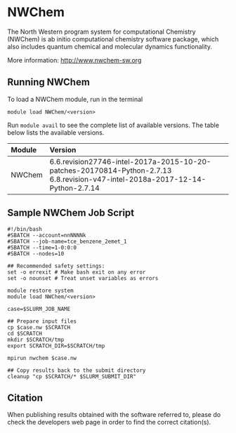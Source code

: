 # NWChem

The North Western program system for computational Chemistry (NWChem) is ab initio computational chemistry software package, which also includes quantum chemical and molecular dynamics functionality.

More information: http://www.nwchem-sw.org


## Running NWChem

To load a NWChem module, run in the terminal

    module load NWChem/<version>

Run `module avail` to see the complete list of available versions. The table below lists the
available versions.

| Module     | Version     |
| :------------- | :------------- |
| NWChem |6.6.revision27746-intel-2017a-2015-10-20-patches-20170814-Python-2.7.13<br> 6.8.revision-v47-intel-2018a-2017-12-14-Python-2.7.14|

## Sample NWChem Job Script
```
#!/bin/bash
#SBATCH --account=nnNNNNk
#SBATCH --job-name=tce_benzene_2emet_1
#SBATCH --time=1-0:0:0
#SBATCH --nodes=10

## Recommended safety settings:
set -o errexit # Make bash exit on any error
set -o nounset # Treat unset variables as errors

module restore system
module load NWChem/<version>

case=$SLURM_JOB_NAME

## Prepare input files
cp $case.nw $SCRATCH
cd $SCRATCH
mkdir $SCRATCH/tmp
export SCRATCH_DIR=$SCRATCH/tmp

mpirun nwchem $case.nw

## Copy results back to the submit directory
cleanup "cp $SCRATCH/* $SLURM_SUBMIT_DIR"
```

## Citation

When publishing results obtained with the software referred to, please do check the developers web page in order to find the correct citation(s).
